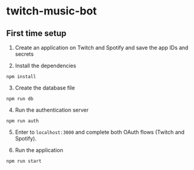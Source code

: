 # twitch-music-bot

## First time setup

1. Create an application on Twitch and Spotify and save the app IDs and secrets

2. Install the dependencies

```
npm install
```

3. Create the database file

```
npm run db
```

4. Run the authentication server

```
npm run auth
```

5. Enter to `localhost:3000` and complete both OAuth flows (Twitch and Spotify).

6. Run the application

```
npm run start
```
